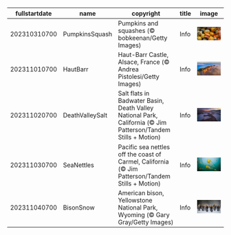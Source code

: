 |fullstartdate|name|copyright|title|image|
|--|--|--|--|--|
202310310700|PumpkinsSquash|Pumpkins and squashes (© bobkeenan/Getty Images)|Info|![](/en-AU/2023/11/202310310700PumpkinsSquash.jpg)|
202311010700|HautBarr|Haut-Barr Castle, Alsace, France (© Andrea Pistolesi/Getty Images)|Info|![](/en-AU/2023/11/202311010700HautBarr.jpg)|
202311020700|DeathValleySalt|Salt flats in Badwater Basin, Death Valley National Park, California (© Jim Patterson/Tandem Stills + Motion)|Info|![](/en-AU/2023/11/202311020700DeathValleySalt.jpg)|
202311030700|SeaNettles|Pacific sea nettles off the coast of Carmel, California (© Jim Patterson/Tandem Stills + Motion)|Info|![](/en-AU/2023/11/202311030700SeaNettles.jpg)|
202311040700|BisonSnow|American bison, Yellowstone National Park, Wyoming (© Gary Gray/Getty Images)|Info|![](/en-AU/2023/11/202311040700BisonSnow.jpg)|
